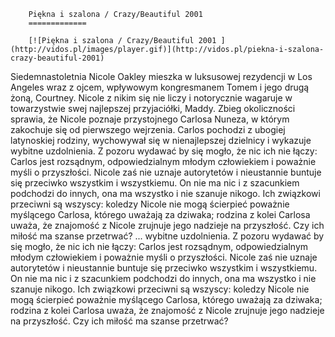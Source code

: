 
        Piękna i szalona / Crazy/Beautiful 2001 
        =============
        
        [![Piękna i szalona / Crazy/Beautiful 2001 ](http://vidos.pl/images/player.gif)](http://vidos.pl/piekna-i-szalona-crazy-beautiful-2001)
        
        
 Siedemnastoletnia Nicole Oakley mieszka w luksusowej rezydencji w Los Angeles wraz z ojcem, wpływowym kongresmanem Tomem i jego drugą żoną, Courtney. Nicole z nikim się nie liczy i notorycznie wagaruje w towarzystwie swej najlepszej przyjaciółki, Maddy. Zbieg okoliczności sprawia, że Nicole poznaje przystojnego Carlosa Nuneza, w którym zakochuje się od pierwszego wejrzenia. Carlos pochodzi z ubogiej latynoskiej rodziny, wychowywał się w nienajlepszej dzielnicy i wykazuje wybitne uzdolnienia. Z pozoru wydawać by się mogło, że nic ich nie łączy: Carlos jest rozsądnym, odpowiedzialnym młodym człowiekiem i poważnie myśli o przyszłości. Nicole zaś nie uznaje autorytetów i nieustannie buntuje się przeciwko wszystkim i wszystkiemu. On nie ma nic i z szacunkiem podchodzi do innych, ona ma wszystko i nie szanuje nikogo. Ich związkowi przeciwni są wszyscy: koledzy Nicole nie mogą ścierpieć poważnie myślącego Carlosa, którego uważają za dziwaka; rodzina z kolei Carlosa uważa, że znajomość z Nicole zrujnuje jego nadzieje na przyszłość. Czy ich miłość ma szanse przetrwać?   ... wybitne uzdolnienia. Z pozoru wydawać by się mogło, że nic ich nie łączy: Carlos jest rozsądnym, odpowiedzialnym młodym człowiekiem i poważnie myśli o przyszłości. Nicole zaś nie uznaje autorytetów i nieustannie buntuje się przeciwko wszystkim i wszystkiemu. On nie ma nic i z szacunkiem podchodzi do innych, ona ma wszystko i nie szanuje nikogo. Ich związkowi przeciwni są wszyscy: koledzy Nicole nie mogą ścierpieć poważnie myślącego Carlosa, którego uważają za dziwaka; rodzina z kolei Carlosa uważa, że znajomość z Nicole zrujnuje jego nadzieje na przyszłość. Czy ich miłość ma szanse przetrwać?
    